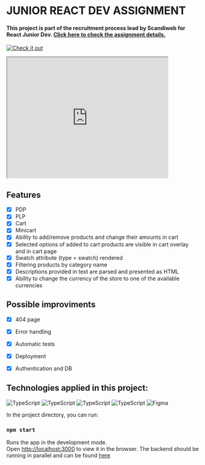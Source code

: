 # JUNIOR REACT DEV ASSIGNMENT

<h4>This project is part of the recruitment process lead by Scandiweb for React Junior Dev. <a href="https://scandiweb.notion.site/Entry-React-developer-TEST-39f601f8aa3f48ac88c4a8fefda304c1"> Click here to check the assignment details.</h4>

[![Check it out](https://youtu.be/J7qgLWvYBCQ)](https://youtu.be/%3Chttps://www.youtube.com/watch?v=J7qgLWvYBCQ%3E)

<iframe width="420" height="315" src="https://youtu.be/J7qgLWvYBCQ"></iframe>


<h2>Features</h2>

- [x] PDP
- [x] PLP 
- [x] Cart
- [x] Minicart
- [x] Ability to add/remove products and change their amounts in cart
- [x] Selected options of added to cart products are visible in cart overlay and in cart page
- [x] Swatch attribute (type = swatch) rendered
- [x] Filtering products by category name
- [x] Descriptions provided in text are parsed and presented as HTML
- [x] Ability to change the currency of the store to one of the available currencies

<h2>Possible improviments</h2>

- [x] 404 page
- [x] Error handling 
- [x] Automatic tests
- [x] Deployment
- [x] Authentication and DB


<h2>Technologies applied in this project:</h2>
<img alt="TypeScript" src="https://img.shields.io/badge/React-gray?style=for-the-badge&logo=react&logoColor=blue"/>
<img alt="TypeScript" src="https://img.shields.io/badge/typescript%20-%23007ACC.svg?&style=for-the-badge&logo=typescript&logoColor=white"/>
<img alt="TypeScript" src="https://img.shields.io/badge/HTML-239120?style=for-the-badge&logo=html5&logoColor=white"/>
<img alt="TypeScript" src="https://img.shields.io/badge/CSS-239120?&style=for-the-badge&logo=css3&logoColor=white"/>
<img alt="Figma" src="https://img.shields.io/badge/figma%20-%23F24E1E.svg?&style=for-the-badge&logo=figma&logoColor=white"/>




In the project directory, you can run:

### `npm start`

Runs the app in the development mode.\
Open [http://localhost:3000](http://localhost:3000) to view it in the browser.
The backend should be running in parallel and can be found [here](https://github.com/Maicon-F/junior-react-endpoint)






